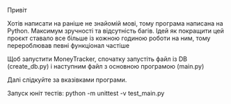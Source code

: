 Привіт

Хотів написати на раніше не знайомій мові, тому програма написана на Python.
Максимум зручності та відсутність багів. 
Ідей як покращити цей проєкт ставало все більше
із кожною годиною роботи на ним, тому перероблював певні функціонал частіше

Щоб запустити MoneyTracker, спочатку запустіть файл із DB 
(create_db.py) 
і наступним файл з основною програмою (main.py)

Далі слідкуйте за вказівками програми.

 
Запуск юніт тестів:
python -m unittest -v test_main.py